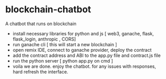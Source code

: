 # blockchain-chatbot
A chatbot that runs on blockchain

- install necessary libraries for python and js [ web3, ganache, flask, flask_login, anthropic , CORS]
- run ganache cli [ this will start a new blockchain ]
- open remix IDE, connect to ganache provider, deploy the contract
- add the contract address and ABI to the app.py file and contract.js file
- run the python server [ python app.py on cmd ]
- voila we are done. enjoy the chatbot. for any issues with responses, hard refresh the interface.
  
